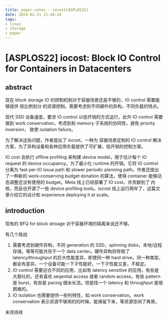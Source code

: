 ```yaml
---
title: paper-notes - iocost[ASPLOS22]
date: 2024-02-21 21:44:24
tags:
- linux
- storage
- paper
---
```


# [ASPLOS22] iocost: Block IO Control for Containers in Datacenters

## abstract

现在 block storage IO 的控制机制对于容器场景还是不够的，IO control 需要能够提供 按比例划分 的资源控制。需要考虑到不同硬件的异构，不同负载的特点。

现代 SSD 设备速度，要求 IO control 以低开销的方式运行，此外 IO control 需要做到 work conservation，考虑到和 memory 子系统的协同性，避免 priority inversion， 致使 isolation failure。

为了解决这些问题，作者提出了 iocost，一种为 容器场景定制的 IO control 解决方案，为了异构设备和各种应用负载提供了可扩展，低开销的控制方案。

IO cost 会执行 offline profiling 来构建 device model，用于估计每个 IO request 的 device occupancy。为了最小化 runtime 的开销，它将 IO control 分离为 fast per-IO issue path 和 slower periodic planning path。作者还提出了一种新的 work-conserving budget donation 的算法，使得 container 能够动态调整还没有使用的 budget。Meta 线上已经部署了 IO cost，并贡献到了 内核，而且也开源了一些 device profiling  tools。iocost 线上运行两年了，这篇文章介绍它的设计和 experience deploying it at scale。

## introduction

现有的 BFQ for block stroage 对于容器环境的隔离来说还不够。

有几个挑战

1. 需要考虑到硬件异构，不同 generation 的 SSD，spinning disks，本地/远程存储，等等可能共存于一个 data center。硬件异构则导致了 latency/throughput  的巨大性能差异。即使同一种 hard drive，同一种类型，都会有差异。一个设备可能一下子性能好，一下子性能又差，不稳定。
2. IO control 需要迎合不同的应用，比如有 latency sensitive 的应用，有些是大吞吐的，还有喜欢 seqential access 或者 random access，有些 pattern 是 burst，有些是 pacing 细水长流。但是找一个 latency 和 throughput 是很困难的。
3. IO isolation 也需要提供一些列特性，如 work conservation。work conservation 表示资源不够用的的时候，能保留下来，等资源空闲了再用，

 



未完待续
